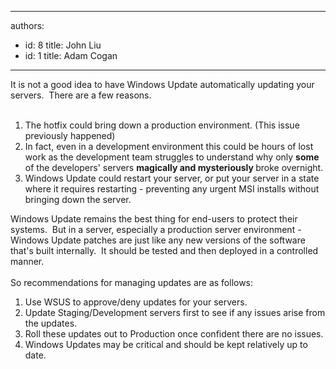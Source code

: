 

---
authors:
  - id: 8
    title: John Liu
  - id: 1
    title: Adam Cogan
---




<span class='intro'> It is not a good idea to have Windows Update automatically updating your servers.&#160; There are a few reasons. 
<br><br> </span>


  
<ol>
    <li>The hotfix could bring down a production environment. (This issue previously happened)<br></li>
    <li>In fact, even in a development environment this could be hours of lost work as the development team struggles to understand why only <strong>some</strong> of the developers' servers&#160;<strong>magically and mysteriously </strong>broke overnight.<br></li>
    <li>Windows Update could restart your server, or put your server in a state where it requires restarting - preventing any urgent MSI installs without bringing down the server.</li>
</ol>
<p>Windows Update remains the best thing for end-users to protect their systems.&#160; But in a server, especially a production server environment - Windows Update patches are just like any new versions of the software that's built internally.&#160; It should be tested and then deployed in a controlled manner.<br>
<br>So recommendations for managing updates are as follows&#58;</p>
<ol>
    <li>Use WSUS to approve/deny updates for your servers.<br></li><li>Update Staging/Development servers first to see if any issues arise from the updates.<br></li><li>Roll these updates out to Production once confident there are no issues​.<br></li><li>Windows Updates may be critical and should be kept relatively up to date.<br></li>
</ol>



